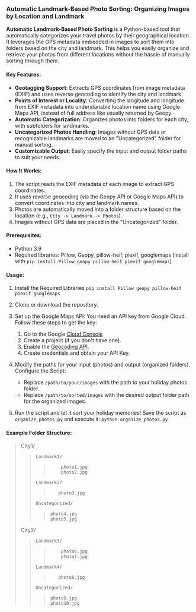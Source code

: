 
### **Automatic Landmark-Based Photo Sorting: Organizing Images by Location and Landmark**

**Automatic Landmark-Based Photo Sorting** is a Python-based tool that automatically categorizes your travel photos by their geographical location. It leverages the GPS metadata embedded in images to sort them into folders based on the city and landmark. This helps you easily organize and retrieve your photos from different locations without the hassle of manually sorting through them.

#### Key Features:

-   **Geotagging Support**: Extracts GPS coordinates from image metadata (EXIF) and uses reverse geocoding to identify the city and landmark.
-   **Points of Interest or Locality**: Converting the langitude and longitude from EXIF metadata into understanable location name using Google Maps API, instead of full address like usually returned by Geopy.
-   **Automatic Categorization**: Organizes photos into folders for each city, with subfolders for landmarks.
-   **Uncategorized Photos Handling**: Images without GPS data or recognizable landmarks are moved to an "Uncategorized" folder for manual sorting.
-   **Customizable Output**: Easily specify the input and output folder paths to suit your needs.

#### How It Works:

1.  The script reads the EXIF metadata of each image to extract GPS coordinates.
2.  It uses reverse geocoding (via the Geopy API or Google Maps API) to convert coordinates into city and landmark names.
3.  Photos are automatically moved into a folder structure based on the location (e.g., `City -> Landmark -> Photos`).
4.  Images without GPS data are placed in the "Uncategorized" folder.

#### Prerequisites:

-   Python 3.9
-   Required libraries: Pillow, Geopy, pillow-heif, piexif, googlemaps (install with `pip install Pillow geopy pillow-heif piexif googlemaps`)

#### Usage:

1.  Install the Required Libraries
`pip install Pillow geopy pillow-heif piexif googlemaps`

2. Clone or download the repository.

3. Set up the Google Maps API:
    You need an API key from Google Cloud. Follow these steps to get the key:
    1. Go to the Google [Cloud Console](https://cloud.google.com/cloud-console/)
    2. Create a project (if you don't have one).
    3. Enable the [Geocoding API](https://developers.google.com/maps/documentation/geocoding/start).
    4. Create credentials and obtain your API Key.

4.  Modify the paths for your input (photos) and output (organized folders).
Configure the Script:
    -   Replace `/path/to/your/images` with the path to your holiday photos folder.
    -   Replace `/path/to/sorted/images` with the desired output folder path for the organized images.

5.  Run the script and let it sort your holiday memories!
Save the script as `organize_photos.py` and execute it:
`python organize_photos.py` 


#### Example Folder Structure:

> City1/
>>     Landmark1/
>>>         photo1.jpg
>>>         photo2.jpg
>>     Landmark2/
>>>        photo3.jpg 
>>     Uncategorized/
>>>     photo4.jpg
>>>     photo5.jpg
> City2/
>>     Landmark3/
>>>         photo6.jpg
>>>         photo7.jpg
>>     Landmark4/
>>>        photo8.jpg 
>>     Uncategorized/
>>>     photo9.jpg
>>>     photo10.jpg

